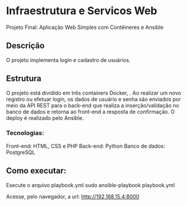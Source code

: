 # Infraestrutura e Servicos Web
Projeto Final: Aplicação Web Simples com Contêineres e Ansible

## Descrição
O projeto implementa login e cadastro de usuários.

## Estrutura 
O projeto está dividido em três containers Docker, . Ao realizar um novo registro ou efetuar login, os dados de usuário e senha são enviados por meio da API REST para o back-end que realiza a inserção/validação no banco de dados e retorna ao front-end a resposta de confirmação.
O deploy é realizado pelo Ansible.

### Tecnologias:
Front-end: HTML, CSS e PHP
Back-end: Python
Banco de dados: PostgreSQL


## Como executar:
Esecute o arquivo playbook.yml
sudo ansible-playbook playbook.yml

Acesse, pelo navegador, a url: http://192.168.15.4:8000
